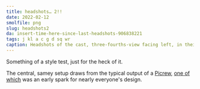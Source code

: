 ```yaml
---
title: headshots… 2!!
date: 2022-02-12
smolfile: png
slug: headshots2
da: insert-time-here-since-last-headshots-906838221
tags: j kl a c g d sq wr
caption: Headshots of the cast, three-fourths-view facing left, in their token colors on simple backgrounds.
---
```

Something of a style test, just for the heck of it.

The central, samey setup draws from the typical output of a <a href="https://picrew.me/" class="ext">Picrew</a>, <a href="https://picrew.me/image_maker/457566" class="ext">one of which</a> was an early spark for nearly everyone's design.